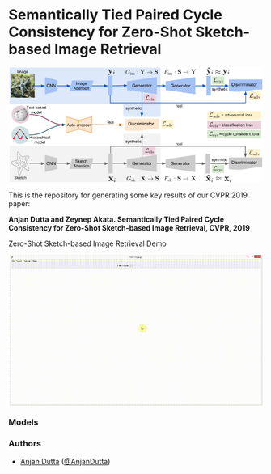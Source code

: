 # Semantically Tied Paired Cycle Consistency for Zero-Shot Sketch-based Image Retrieval

<p align="center">
<img src="./figures/sem-pcyc.png" width="500">
</p>

This is the repository for generating some key results of our CVPR 2019 paper:

**Anjan Dutta and Zeynep Akata. Semantically Tied Paired Cycle Consistency for Zero-Shot Sketch-based Image Retrieval, CVPR, 2019**

Zero-Shot Sketch-based Image Retrieval Demo

<p align="center">
<img src="./figures/sem-pcyc-demo.gif" width="500" align="middle">
</p>

### Models

### Authors
* [Anjan Dutta](https://sites.google.com/site/2adutta/) ([@AnjanDutta](https://github.com/AnjanDutta))